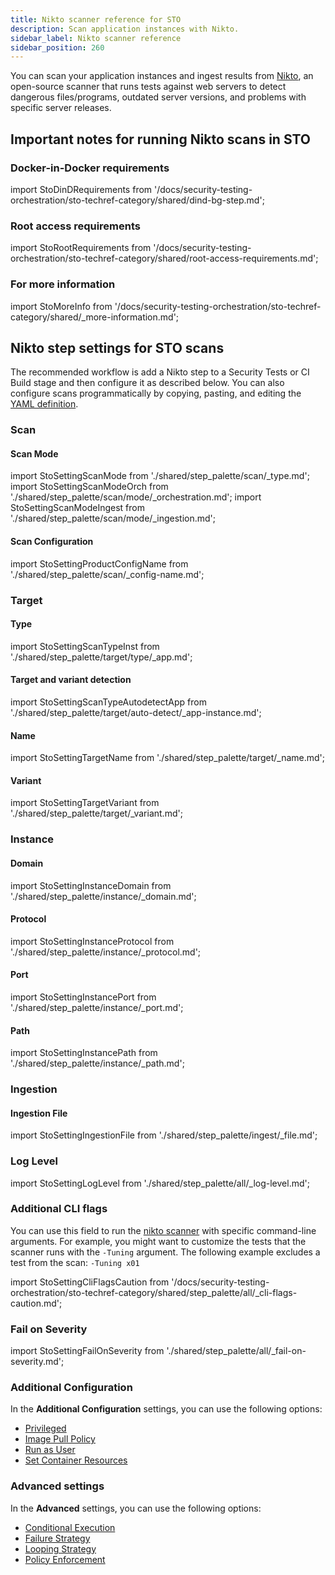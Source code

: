 ```yaml
---
title: Nikto scanner reference for STO
description: Scan application instances with Nikto.
sidebar_label: Nikto scanner reference
sidebar_position: 260
---
```


You can scan your application instances and ingest results from [Nikto](https://cirt.net/Nikto2), an open-source scanner that runs tests against web servers to detect dangerous files/programs, outdated server versions, and problems with specific server releases. 

## Important notes for running Nikto scans in STO


### Docker-in-Docker requirements


import StoDinDRequirements from '/docs/security-testing-orchestration/sto-techref-category/shared/dind-bg-step.md';


<StoDinDRequirements />

### Root access requirements


import StoRootRequirements from '/docs/security-testing-orchestration/sto-techref-category/shared/root-access-requirements.md';


<StoRootRequirements />

### For more information


import StoMoreInfo from '/docs/security-testing-orchestration/sto-techref-category/shared/_more-information.md';


<StoMoreInfo />

## Nikto step settings for STO scans

The recommended workflow is add a Nikto step to a Security Tests or CI Build stage and then configure it as described below. You can also configure scans programmatically by copying, pasting, and editing the [YAML definition](#yaml-configuration). 


### Scan

#### Scan Mode

import StoSettingScanMode from './shared/step_palette/scan/_type.md';
import StoSettingScanModeOrch from './shared/step_palette/scan/mode/_orchestration.md';
import StoSettingScanModeIngest from './shared/step_palette/scan/mode/_ingestion.md';

<!-- StoSettingScanMode / -->
<StoSettingScanModeOrch />
<StoSettingScanModeIngest />

#### Scan Configuration

import StoSettingProductConfigName from './shared/step_palette/scan/_config-name.md';

<StoSettingProductConfigName />

### Target

#### Type

import StoSettingScanTypeInst     from './shared/step_palette/target/type/_app.md';

<StoSettingScanTypeInst />


#### Target and variant detection 

import StoSettingScanTypeAutodetectApp from './shared/step_palette/target/auto-detect/_app-instance.md';

<StoSettingScanTypeAutodetectApp/>


#### Name 

import StoSettingTargetName from './shared/step_palette/target/_name.md';


<StoSettingTargetName />

<a name="target-variant"></a>

#### Variant


import StoSettingTargetVariant from './shared/step_palette/target/_variant.md';



<StoSettingTargetVariant  />

### Instance


<!-- ============================================================================= -->
<a name="instance-domain"></a>

#### Domain


import StoSettingInstanceDomain from './shared/step_palette/instance/_domain.md';


<StoSettingInstanceDomain />

<!-- ============================================================================= -->
<a name="instance-protocol"></a>

#### Protocol


import StoSettingInstanceProtocol from './shared/step_palette/instance/_protocol.md';



<StoSettingInstanceProtocol />

<!-- ============================================================================= -->
<a name="instance-port"></a>

#### Port


import StoSettingInstancePort from './shared/step_palette/instance/_port.md';



<StoSettingInstancePort />

<!-- ============================================================================= -->
<a name="instance-path"></a>

#### Path


import StoSettingInstancePath from './shared/step_palette/instance/_path.md';



<StoSettingInstancePath />

### Ingestion


<a name="ingestion-file"></a>

#### Ingestion File

import StoSettingIngestionFile from './shared/step_palette/ingest/_file.md';


<StoSettingIngestionFile  />




<a name="log-level"></a>

### Log Level


import StoSettingLogLevel from './shared/step_palette/all/_log-level.md';



<StoSettingLogLevel />

<a name="cli-flags"></a>

### Additional CLI flags

You can use this field to run the [nikto scanner](https://manpages.ubuntu.com/manpages/focal/man1/nikto.1.html) with specific command-line arguments. For example, you might want to customize the tests that the scanner runs with the `-Tuning` argument. The following example excludes a test from the scan: `-Tuning x01`

import StoSettingCliFlagsCaution from '/docs/security-testing-orchestration/sto-techref-category/shared/step_palette/all/_cli-flags-caution.md';

<StoSettingCliFlagsCaution />


### Fail on Severity


import StoSettingFailOnSeverity from './shared/step_palette/all/_fail-on-severity.md';


<StoSettingFailOnSeverity />

<!-- 

### Settings

TBD

-->

### Additional Configuration

In the **Additional Configuration** settings, you can use the following options:

* [Privileged](/docs/continuous-integration/use-ci/manage-dependencies/background-step-settings#privileged)
* [Image Pull Policy](/docs/continuous-integration/use-ci/manage-dependencies/background-step-settings#image-pull-policy)
* [Run as User](/docs/continuous-integration/use-ci/manage-dependencies/background-step-settings#run-as-user)
* [Set Container Resources](/docs/continuous-integration/use-ci/manage-dependencies/background-step-settings#set-container-resources)


### Advanced settings

In the **Advanced** settings, you can use the following options:

* [Conditional Execution](/docs/platform/pipelines/step-skip-condition-settings)
* [Failure Strategy](/docs/platform/pipelines/failure-handling/define-a-failure-strategy-on-stages-and-steps)
* [Looping Strategy](/docs/platform/pipelines/looping-strategies/looping-strategies-matrix-repeat-and-parallelism)
* [Policy Enforcement](/docs/platform/governance/policy-as-code/harness-governance-overview)

<!-- STO-7187 remove legacy configs for scanners with step palettes

## Security step settings for Nikto scans in STO (legacy)

:::note
You can set up Nikto scans using a Security step, but this is a legacy functionality. Harness recommends that you use an [Nikto step](#nikto-step-settings-for-sto-scans) instead.
:::

#### Target and variant


import StoLegacyTargetAndVariant  from './shared/legacy/_sto-ref-legacy-target-and-variant.md';


<StoLegacyTargetAndVariant />

#### Nikto scan settings

* `product_name` = `nikto`
* [`scan_type`](/docs/security-testing-orchestration/sto-techref-category/security-step-settings-reference#scanner-categories) = `instance`
* [`policy_type`](/docs/security-testing-orchestration/sto-techref-category/security-step-settings-reference#data-ingestion-methods) = `orchestratedScan` or `ingestionOnly`
* `product_config_name`
	+ Accepted values(s):
		- `default`(Scan the host on port 80)
		- `nikto-full` (Scan the host on ports 80 and 443 with `-Tuning 9`)
		- `nikto-full-web` (Scan the host on ports 80 and 443)
* `fail_on_severity` - See [Fail on Severity](#fail-on-severity).
* `tool_args` — You can use this field to run the [nikto scanner](https://manpages.ubuntu.com/manpages/focal/man1/nikto.1.html) with specific command-line arguments. For example, you can customize the tests that the scanner runs with the `-Tuning` argument. The following example excludes a test from the scan: `tool_args` = `-Tuning x01`


#### Instance scan settings


import StoLegacyInstance from './shared/legacy/_sto-ref-legacy-instance.md';


<StoLegacyInstance />

#### Ingestion file


import StoLegacyIngest from './shared/legacy/_sto-ref-legacy-ingest.md';


<StoLegacyIngest />

-->
